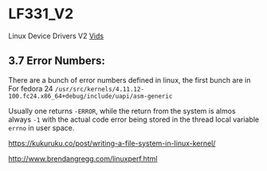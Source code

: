 # LF331_V2
Linux Device Drivers V2
[Vids](https://free-electrons.com/blog/elce-2008-videos/)

## 3.7 Error Numbers:

There are a bunch of error numbers defined in linux, the first bunch are in
For fedora 24 `/usr/src/kernels/4.11.12-100.fc24.x86_64+debug/include/uapi/asm-generic`

Usually one returns `-ERROR`, while the return from the system is almos always `-1`
with the actual code error being stored in the thread local variable `errno` in user space.


https://kukuruku.co/post/writing-a-file-system-in-linux-kernel/

http://www.brendangregg.com/linuxperf.html
